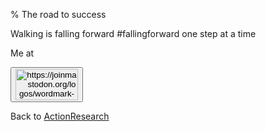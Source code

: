 % The road to success

Walking is falling forward #fallingforward one step at a time

Me at
<form action='https://mastodon.sdf.org/@drbean'>
<button type='submit' class='btn'>
<img src='./mastodon.svg'
alt='https://joinmastodon.org/logos/wordmark-black-text.svg'
style='width:100px;height:50px'/>
</button></form>

Back to [ActionResearch](ActionResearch.html)
